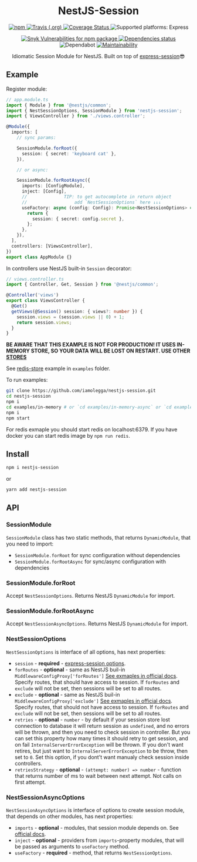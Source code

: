 <h1 align="center">NestJS-Session</h1>

<p align="center">
  <a href="https://www.npmjs.com/package/nestjs-session">
    <img alt="npm" src="https://img.shields.io/npm/v/nestjs-session" />
  </a>
  <a href="https://travis-ci.org/iamolegga/nestjs-session">
    <img alt="Travis (.org)" src="https://img.shields.io/travis/iamolegga/nestjs-session" />
  </a>
  <a href="https://coveralls.io/github/iamolegga/nestjs-session?branch=master">
    <img alt="Coverage Status" src="https://coveralls.io/repos/github/iamolegga/nestjs-session/badge.svg?branch=master" />
  </a>
  <img alt="Supported platforms: Express" src="https://img.shields.io/badge/platforms-Express-green" />
</p>
<p align="center">
  <a href="https://snyk.io/test/github/iamolegga/nestjs-session">
    <img alt="Snyk Vulnerabilities for npm package" src="https://img.shields.io/snyk/vulnerabilities/npm/nestjs-session" />
  </a>
  <a href="https://david-dm.org/iamolegga/nestjs-session">
    <img alt="Dependencies status" src="https://badgen.net/david/dep/iamolegga/nestjs-session">
  </a>
  <img alt="Dependabot" src="https://badgen.net/dependabot/iamolegga/nestjs-session/?icon=dependabot">
  <a href="https://codeclimate.com/github/iamolegga/nestjs-session">
    <img alt="Maintainability" src="https://badgen.net/codeclimate/maintainability/iamolegga/nestjs-session">
  </a>
</p>

<p align="center">Idiomatic Session Module for NestJS. Built on top of <a href="https://npm.im/express-session">express-session</a>😎</p>

## Example

Register module:

```ts
// app.module.ts
import { Module } from '@nestjs/common';
import { NestSessionOptions, SessionModule } from 'nestjs-session';
import { ViewsController } from './views.controller';

@Module({
  imports: [
    // sync params:

    SessionModule.forRoot({
      session: { secret: 'keyboard cat' },
    }),

    // or async:

    SessionModule.forRootAsync({
      imports: [ConfigModule],
      inject: [Config],
      //              TIP: to get autocomplete in return object
      //                  add `NestSessionOptions` here ↓↓↓
      useFactory: async (config: Config): Promise<NestSessionOptions> => {
        return {
          session: { secret: config.secret },
        };
      },
    }),
  ],
  controllers: [ViewsController],
})
export class AppModule {}
```

In controllers use NestJS built-in `Session` decorator:

```ts
// views.controller.ts
import { Controller, Get, Session } from '@nestjs/common';

@Controller('views')
export class ViewsController {
  @Get()
  getViews(@Session() session: { views?: number }) {
    session.views = (session.views || 0) + 1;
    return session.views;
  }
}
```

**BE AWARE THAT THIS EXAMPLE IS NOT FOR PRODUCTION! IT USES IN-MEMORY STORE, SO YOUR DATA WILL BE LOST ON RESTART. USE OTHER [STORES](https://github.com/expressjs/session#compatible-session-stores)**

See [redis-store](https://github.com/tj/connect-redis) example in `examples` folder.

To run examples:

```sh
git clone https://github.com/iamolegga/nestjs-session.git
cd nestjs-session
npm i
cd examples/in-memory # or `cd examples/in-memory-async` or `cd examples/redis-store`
npm i
npm start
```

For redis exmaple you should start redis on localhost:6379.
If you have docker you can start redis image by `npm run redis`.

## Install

```sh
npm i nestjs-session
```

or

```sh
yarn add nestjs-session
```

## API

### SessionModule

`SessionModule` class has two static methods, that returns `DynamicModule`, that you need to import:

- `SessionModule.forRoot` for sync configuration without dependencies
- `SessionModule.forRootAsync` for sync/async configuration with dependencies

### SessionModule.forRoot

Accept `NestSessionOptions`. Returns NestJS `DynamicModule` for import.

### SessionModule.forRootAsync

Accept `NestSessionAsyncOptions`. Returns NestJS `DynamicModule` for import.

### NestSessionOptions

`NestSessionOptions` is interface of all options, has next properties:

- `session` - **required** - [express-session options](https://github.com/expressjs/session#options).
- `forRoutes` - **optional** - same as NestJS buil-in `MiddlewareConfigProxy['forRoutes']` [See exmaples in official docs](https://docs.nestjs.com/middleware#applying-middleware). Specify routes, that should have access to session. If `forRoutes` and `exclude` will not be set, then sessions will be set to all routes.
- `exclude` - **optional** - same as NestJS buil-in `MiddlewareConfigProxy['exclude']` [See exmaples in official docs](https://docs.nestjs.com/middleware#applying-middleware). Specify routes, that should not have access to session. If `forRoutes` and `exclude` will not be set, then sessions will be set to all routes.
- `retries` - **optional** - `number` - by default if your session store lost connection to database it will return session as `undefined`, and no errors will be thrown, and then you need to check session in controller. But you can set this property how many times it should retry to get session, and on fail `InternalServerErrorException` will be thrown. If you don't want retires, but just want to `InternalServerErrorException` to be throw, then set to `0`. Set this option, if you dont't want manualy check session inside controllers.
- `retriesStrategy` - **optional** - `(attempt: number) => number` - function that returns number of ms to wait between next attempt. Not calls on first attempt.

### NestSessionAsyncOptions

`NestSessionAsyncOptions` is interface of options to create session module, that depends on other modules, has next properties:

- `imports` - **optional** - modules, that session module depends on. See [official docs](https://docs.nestjs.com/modules).
- `inject` - **optional** - providers from `imports`-property modules, that will be passed as arguments to `useFactory` method.
- `useFactory` - **required** - method, that returns `NestSessionOptions`.
